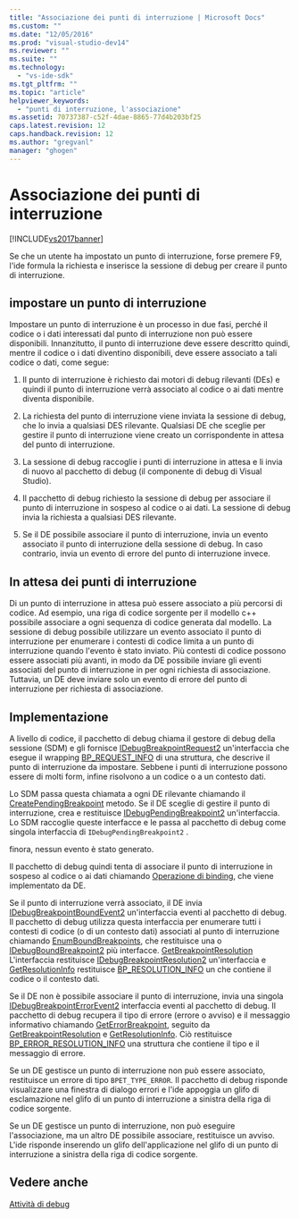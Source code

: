 ```yaml
---
title: "Associazione dei punti di interruzione | Microsoft Docs"
ms.custom: ""
ms.date: "12/05/2016"
ms.prod: "visual-studio-dev14"
ms.reviewer: ""
ms.suite: ""
ms.technology: 
  - "vs-ide-sdk"
ms.tgt_pltfrm: ""
ms.topic: "article"
helpviewer_keywords: 
  - "punti di interruzione, l'associazione"
ms.assetid: 70737387-c52f-4dae-8865-77d4b203bf25
caps.latest.revision: 12
caps.handback.revision: 12
ms.author: "gregvanl"
manager: "ghogen"
---
```

# Associazione dei punti di interruzione
[!INCLUDE[vs2017banner](../../code-quality/includes/vs2017banner.md)]

Se che un utente ha impostato un punto di interruzione, forse premere F9, l'ide formula la richiesta e inserisce la sessione di debug per creare il punto di interruzione.  
  
## impostare un punto di interruzione  
 Impostare un punto di interruzione è un processo in due fasi, perché il codice o i dati interessati dal punto di interruzione non può essere disponibili.  Innanzitutto, il punto di interruzione deve essere descritto quindi, mentre il codice o i dati diventino disponibili, deve essere associato a tali codice o dati, come segue:  
  
1.  Il punto di interruzione è richiesto dai motori di debug rilevanti \(DEs\) e quindi il punto di interruzione verrà associato al codice o ai dati mentre diventa disponibile.  
  
2.  La richiesta del punto di interruzione viene inviata la sessione di debug, che lo invia a qualsiasi DES rilevante.  Qualsiasi DE che sceglie per gestire il punto di interruzione viene creato un corrispondente in attesa del punto di interruzione.  
  
3.  La sessione di debug raccoglie i punti di interruzione in attesa e li invia di nuovo al pacchetto di debug \(il componente di debug di Visual Studio\).  
  
4.  Il pacchetto di debug richiesto la sessione di debug per associare il punto di interruzione in sospeso al codice o ai dati.  La sessione di debug invia la richiesta a qualsiasi DES rilevante.  
  
5.  Se il DE possibile associare il punto di interruzione, invia un evento associato il punto di interruzione della sessione di debug.  In caso contrario, invia un evento di errore del punto di interruzione invece.  
  
## In attesa dei punti di interruzione  
 Di un punto di interruzione in attesa può essere associato a più percorsi di codice.  Ad esempio, una riga di codice sorgente per il modello c\+\+ possibile associare a ogni sequenza di codice generata dal modello.  La sessione di debug possibile utilizzare un evento associato il punto di interruzione per enumerare i contesti di codice limita a un punto di interruzione quando l'evento è stato inviato.  Più contesti di codice possono essere associati più avanti, in modo da DE possibile inviare gli eventi associati del punto di interruzione in per ogni richiesta di associazione.  Tuttavia, un DE deve inviare solo un evento di errore del punto di interruzione per richiesta di associazione.  
  
## Implementazione  
 A livello di codice, il pacchetto di debug chiama il gestore di debug della sessione \(SDM\) e gli fornisce [IDebugBreakpointRequest2](../../extensibility/debugger/reference/idebugbreakpointrequest2.md) un'interfaccia che esegue il wrapping [BP\_REQUEST\_INFO](../../extensibility/debugger/reference/bp-request-info.md) di una struttura, che descrive il punto di interruzione da impostare.  Sebbene i punti di interruzione possono essere di molti form, infine risolvono a un codice o a un contesto dati.  
  
 Lo SDM passa questa chiamata a ogni DE rilevante chiamando il [CreatePendingBreakpoint](../../extensibility/debugger/reference/idebugengine2-creatependingbreakpoint.md) metodo.  Se il DE sceglie di gestire il punto di interruzione, crea e restituisce [IDebugPendingBreakpoint2](../../extensibility/debugger/reference/idebugpendingbreakpoint2.md) un'interfaccia.  Lo SDM raccoglie queste interfacce e le passa al pacchetto di debug come singola interfaccia di `IDebugPendingBreakpoint2` .  
  
 finora, nessun evento è stato generato.  
  
 Il pacchetto di debug quindi tenta di associare il punto di interruzione in sospeso al codice o ai dati chiamando [Operazione di binding](../../extensibility/debugger/reference/idebugpendingbreakpoint2-bind.md), che viene implementato da DE.  
  
 Se il punto di interruzione verrà associato, il DE invia [IDebugBreakpointBoundEvent2](../../extensibility/debugger/reference/idebugbreakpointboundevent2.md) un'interfaccia eventi al pacchetto di debug.  Il pacchetto di debug utilizza questa interfaccia per enumerare tutti i contesti di codice \(o di un contesto dati\) associati al punto di interruzione chiamando [EnumBoundBreakpoints](../../extensibility/debugger/reference/idebugbreakpointboundevent2-enumboundbreakpoints.md), che restituisce una o [IDebugBoundBreakpoint2](../../extensibility/debugger/reference/idebugboundbreakpoint2.md) più interfacce.  [GetBreakpointResolution](../../extensibility/debugger/reference/idebugboundbreakpoint2-getbreakpointresolution.md) L'interfaccia restituisce [IDebugBreakpointResolution2](../../extensibility/debugger/reference/idebugbreakpointresolution2.md) un'interfaccia e [GetResolutionInfo](../../extensibility/debugger/reference/idebugbreakpointresolution2-getresolutioninfo.md) restituisce [BP\_RESOLUTION\_INFO](../../extensibility/debugger/reference/bp-resolution-info.md) un che contiene il codice o il contesto dati.  
  
 Se il DE non è possibile associare il punto di interruzione, invia una singola [IDebugBreakpointErrorEvent2](../../extensibility/debugger/reference/idebugbreakpointerrorevent2.md) interfaccia eventi al pacchetto di debug.  Il pacchetto di debug recupera il tipo di errore \(errore o avviso\) e il messaggio informativo chiamando [GetErrorBreakpoint](../../extensibility/debugger/reference/idebugbreakpointerrorevent2-geterrorbreakpoint.md), seguito da [GetBreakpointResolution](../../extensibility/debugger/reference/idebugerrorbreakpoint2-getbreakpointresolution.md) e [GetResolutionInfo](../../extensibility/debugger/reference/idebugerrorbreakpointresolution2-getresolutioninfo.md).  Ciò restituisce [BP\_ERROR\_RESOLUTION\_INFO](../../extensibility/debugger/reference/bp-error-resolution-info.md) una struttura che contiene il tipo e il messaggio di errore.  
  
 Se un DE gestisce un punto di interruzione non può essere associato, restituisce un errore di tipo `BPET_TYPE_ERROR`.  Il pacchetto di debug risponde visualizzare una finestra di dialogo errori e l'ide appoggia un glifo di esclamazione nel glifo di un punto di interruzione a sinistra della riga di codice sorgente.  
  
 Se un DE gestisce un punto di interruzione, non può eseguire l'associazione, ma un altro DE possibile associare, restituisce un avviso.  L'ide risponde inserendo un glifo dell'applicazione nel glifo di un punto di interruzione a sinistra della riga di codice sorgente.  
  
## Vedere anche  
 [Attività di debug](../../extensibility/debugger/debugging-tasks.md)